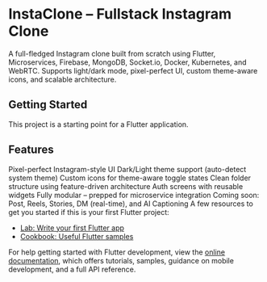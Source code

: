 # InstaClone – Fullstack Instagram Clone

A full-fledged Instagram clone built from scratch using Flutter, Microservices, Firebase, MongoDB, Socket.io, Docker, Kubernetes, and WebRTC.
Supports light/dark mode, pixel-perfect UI, custom theme-aware icons, and scalable architecture.

## Getting Started

This project is a starting point for a Flutter application.

## Features
Pixel-perfect Instagram-style UI
Dark/Light theme support (auto-detect system theme)
Custom icons for theme-aware toggle states
Clean folder structure using feature-driven architecture
Auth screens with reusable widgets
Fully modular – prepped for microservice integration
Coming soon: Post, Reels, Stories, DM (real-time), and AI Captioning
A few resources to get you started if this is your first Flutter project:

- [Lab: Write your first Flutter app](https://docs.flutter.dev/get-started/codelab)
- [Cookbook: Useful Flutter samples](https://docs.flutter.dev/cookbook)

For help getting started with Flutter development, view the
[online documentation](https://docs.flutter.dev/), which offers tutorials,
samples, guidance on mobile development, and a full API reference.
